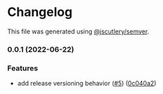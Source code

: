 # Changelog

This file was generated using [@jscutlery/semver](https://github.com/jscutlery/semver).

### 0.0.1 (2022-06-22)


### Features

* add release versioning behavior ([#5](https://github.com/Samelogic/microsurveys/issues/5)) ([0c040a2](https://github.com/Samelogic/microsurveys/commit/0c040a28f3c88f03e3c2d48bf1cc5ca0d0145d9a))
